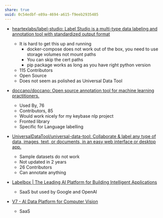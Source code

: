 ```yaml
---
share: true
uuid: 0c54edbf-e89a-4694-a615-f9eeb2935485
---
```

* [heartexlabs/label-studio: Label Studio is a multi-type data labeling and annotation tool with standardized output format](https://github.com/heartexlabs/label-studio)
	* It is hard to get this up and running
		* docker-compose does not work out of the box, you need to use storage volumes not mount paths
		* You can skip the cert paths
		* pip package works as long as you have right python version
	* 115 Contributors
	* Open Source
	* Does not seem as polished as Universal Data Tool
* [doccano/doccano: Open source annotation tool for machine learning practitioners.](https://github.com/doccano/doccano)
	* Used By, 76
	* Contributors, 85
	* Would work nicely for my keybase nlp project
	* Fronted library
	* Specific for Language labelling
* [UniversalDataTool/universal-data-tool: Collaborate & label any type of data, images, text, or documents, in an easy web interface or desktop app.](https://github.com/UniversalDataTool/universal-data-tool)
	* Sample datasets do not work
	* Not updated in 2 years
	* 26 Contributors
	* Can annotate anything

* [Labelbox | The Leading AI Platform for Building Intelligent Applications](https://labelbox.com/)
	* SaaS but used by Google and OpenAI
* [V7 - AI Data Platform for Computer Vision](https://www.v7labs.com/)
	* SaaS